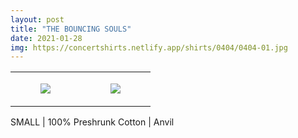 ```yaml
---
layout: post
title: "THE BOUNCING SOULS"
date: 2021-01-28
img: https://concertshirts.netlify.app/shirts/0404/0404-01.jpg
---
```




<table style="width:100%;"><tr><td style="vertical-align:top;">
      <figure class="tmblr-full" data-orig-height="2048" data-orig-width="1365" data-orig-src="https://concertshirts.netlify.app/shirts/0404/0404-01.jpg"><img src="https://64.media.tumblr.com/af292e2f4e47043b07b48407e734c08f/a73fddc50b360ce0-eb/s540x810/54f10d88a605c2f577b7782a3243f327fce76f71.jpg" data-orig-height="2048" data-orig-width="1365" data-orig-src="https://concertshirts.netlify.app/shirts/0404/0404-01.jpg"/></figure></td>
    <td style="vertical-align:top;">
      <figure class="tmblr-full" data-orig-height="2048" data-orig-width="1365" data-orig-src="https://concertshirts.netlify.app/shirts/0404/0404-02.jpg"><img src="https://64.media.tumblr.com/79e4ec0618d63324ff948c2b0b1fd270/a73fddc50b360ce0-be/s540x810/abd23fdbbb00b901b3d9ebc5cf8346e5e63bcb76.jpg" data-orig-height="2048" data-orig-width="1365" data-orig-src="https://concertshirts.netlify.app/shirts/0404/0404-02.jpg"/></figure></td>
  </tr></table><p>
  SMALL | 100% Preshrunk Cotton | Anvil
</p>
